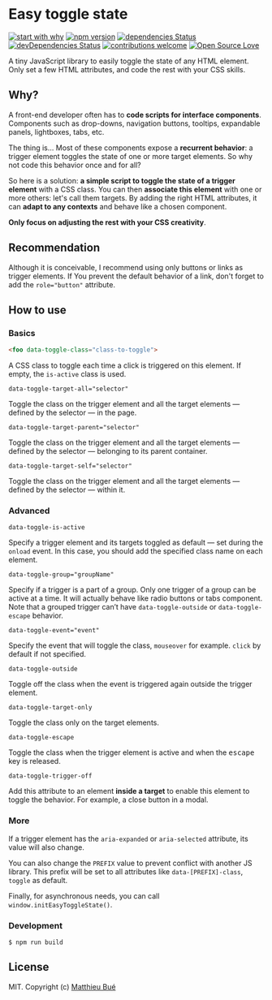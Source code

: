 # Easy toggle state
[![start with why](https://img.shields.io/badge/start%20with-why%3F-brightgreen.svg?style=flat)](http://www.ted.com/talks/simon_sinek_how_great_leaders_inspire_action)
[![npm version](https://badge.fury.io/js/easy-toggle-state.svg)](https://badge.fury.io/js/easy-toggle-state)
[![dependencies Status](https://david-dm.org/Twikito/easy-toggle-state/status.svg)](https://david-dm.org/Twikito/easy-toggle-state)
[![devDependencies Status](https://david-dm.org/Twikito/easy-toggle-state/dev-status.svg)](https://david-dm.org/Twikito/easy-toggle-state?type=dev)
[![contributions welcome](https://img.shields.io/badge/contributions-welcome-brightgreen.svg?style=flat)](https://github.com/Twikito/easy-toggle-state/issues)
[![Open Source Love](https://badges.frapsoft.com/os/mit/mit.svg?v=102)](https://github.com/ellerbrock/open-source-badge/)

A tiny JavaScript library to easily toggle the state of any HTML element. Only set a few HTML attributes, and code the rest with your CSS skills.

## Why?

A front-end developer often has to __code scripts for interface components__. Components such as drop-downs, navigation buttons, tooltips, expandable panels, lightboxes, tabs, etc.

The thing is… Most of these components expose a __recurrent behavior__: a trigger element toggles the state of one or more target elements. So why not code this behavior once and for all?

So here is a solution: __a simple script to toggle the state of a trigger element__ with a CSS class. You can then __associate this element__ with one or more others: let's call them targets. By adding the right HTML attributes, it can __adapt to any contexts__ and behave like a chosen component.

__Only focus on adjusting the rest with your CSS creativity__.

## Recommendation

Although it is conceivable, I recommend using only buttons or links as trigger elements. If You prevent the default behavior of a link, don't forget to add the `role="button"` attribute.

## How to use

### Basics

```html
<foo data-toggle-class="class-to-toggle">
```
A CSS class to toggle each time a click is triggered on this element. If empty, the `is-active` class is used.

```
data-toggle-target-all="selector"
```
Toggle the class on the trigger element and all the target elements — defined by the selector — in the page.

```
data-toggle-target-parent="selector"
```
Toggle the class on the trigger element and all the target elements — defined by the selector — belonging to its parent container.

```
data-toggle-target-self="selector"
```
Toggle the class on the trigger element and all the target elements — defined by the selector — within it.


###    Advanced

```
data-toggle-is-active
```
Specify a trigger element and its targets toggled as default — set during the `onload` event. In this case, you should add the specified class name on each element.

```
data-toggle-group="groupName"
```
Specify if a trigger is a part of a group. Only one trigger of a group can be active at a time. It will actually behave like radio buttons or tabs component.
Note that a grouped trigger can’t have `data-toggle-outside` or `data-toggle-escape` behavior.

```
data-toggle-event="event"
```
Specify the event that will toggle the class, `mouseover` for example. `click` by default if not specified.

```
data-toggle-outside
```
Toggle off the class when the event is triggered again outside the trigger element.

```
data-toggle-target-only
```
Toggle the class only on the target elements.

```
data-toggle-escape
```
Toggle the class when the trigger element is active and when the <kbd>escape</kbd> key is released.

```
data-toggle-trigger-off
```
Add this attribute to an element __inside a target__ to enable this element to toggle the behavior. For example, a close button in a modal.

### More

If a trigger element has the `aria-expanded` or `aria-selected` attribute, its value will also change.

You can also change the `PREFIX` value to prevent conflict with another JS library. This prefix will be set to all attributes like `data-[PREFIX]-class`, `toggle` as default.

Finally, for asynchronous needs, you can call `window.initEasyToggleState()`.

### Development

`$ npm run build`


## License

MIT. Copyright (c) [Matthieu Bué](https://twikito.com)
